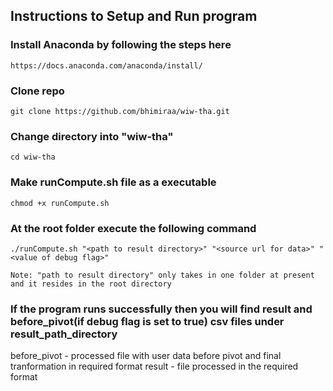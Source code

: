 ## Instructions to Setup and Run program

### Install Anaconda by following the steps here

`https://docs.anaconda.com/anaconda/install/`

### Clone repo

`git clone https://github.com/bhimiraa/wiw-tha.git`

### Change directory into "wiw-tha"

`cd wiw-tha`

### Make runCompute.sh file as a executable

`chmod +x runCompute.sh`

### At the root folder execute the following command

`./runCompute.sh "<path to result directory>" "<source url for data>" "<value of debug flag>"`

`Note: "path to result directory" only takes in one folder at present and it resides in the root directory`


### If the program runs successfully then you will find result and before_pivot(if debug flag is set to true) csv files under result_path_directory
before_pivot - processed file with user data before pivot and final tranformation in required format
result - file processed in the required format
